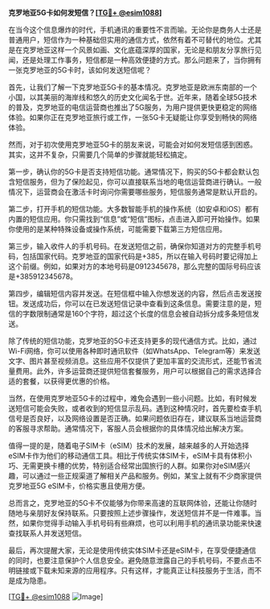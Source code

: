 **克罗地亚5G卡如何发短信？[[TG💪+ @esim1088](https://t.me/s/esim1088)]**

在当今这个信息爆炸的时代，手机通讯的重要性不言而喻。无论你是商务人士还是普通用户，短信作为一种基础但实用的通信方式，依然有着不可替代的地位。尤其是在克罗地亚这样一个风景如画、文化底蕴深厚的国家，无论是和朋友分享旅行见闻，还是处理工作事务，短信都是一种高效便捷的方式。那么问题来了，当你拥有一张克罗地亚的5G卡时，该如何发送短信呢？

首先，让我们了解一下克罗地亚5G卡的基本情况。克罗地亚是欧洲东南部的一个小国，以其美丽的海岸线和悠久的历史文化闻名于世。近年来，随着全球5G技术的普及，克罗地亚的电信运营商也推出了5G服务，为用户提供更快更稳定的网络体验。如果你正在克罗地亚旅行或工作，一张5G卡无疑能让你享受到畅快的网络体验。

然而，对于初次使用克罗地亚5G卡的朋友来说，可能会对如何发短信感到困惑。其实，这并不复杂，只需要几个简单的步骤就能轻松搞定。

第一步，确认你的5G卡是否支持短信功能。通常情况下，购买的5G卡都会默认包含短信服务，但为了保险起见，你可以直接联系当地的电信运营商进行确认。一般情况下，运营商会在激活卡时询问你需要哪些服务，短信服务通常是默认开启的。

第二步，打开手机的短信功能。大多数智能手机的操作系统（如安卓和iOS）都有内置的短信应用。你只需找到“信息”或“短信”图标，点击进入即可开始操作。如果你使用的是某种特殊设备或操作系统，可能需要下载第三方短信应用。

第三步，输入收件人的手机号码。在发送短信之前，确保你知道对方的完整手机号码，包括国家代码。克罗地亚的国家代码是+385，所以在输入号码时要记得加上这个前缀。例如，如果对方的本地号码是0912345678，那么完整的国际号码应该是+385912345678。

第四步，编辑短信内容并发送。在短信框中输入你想发送的内容，然后点击发送按钮。发送成功后，你可以在已发送短信记录中查看到这条信息。需要注意的是，短信的字数限制通常是160个字符，超过这个长度的信息会被自动拆分成多条短信发送。

除了传统的短信功能，克罗地亚的5G卡还支持更多的现代通信方式。比如，通过Wi-Fi网络，你可以使用各种即时通讯软件（如WhatsApp、Telegram等）来发送文字、图片甚至视频消息。这些应用不仅提供了更加丰富的交流形式，还能节省流量费用。此外，许多运营商还提供短信套餐服务，用户可以根据自己的需求选择合适的套餐，以获得更优惠的价格。

当然，在使用克罗地亚5G卡的过程中，难免会遇到一些小问题。比如，有时候发送短信可能会失败，或者收到的短信显示乱码。遇到这种情况时，首先要检查手机信号是否良好，以及网络设置是否正确。如果问题依旧存在，建议联系当地运营商的客服寻求帮助。通常情况下，客服人员会根据你的具体情况给出解决方案。

值得一提的是，随着电子SIM卡（eSIM）技术的发展，越来越多的人开始选择eSIM卡作为他们的移动通信工具。相比于传统实体SIM卡，eSIM卡具有体积小巧、无需更换卡槽的优势，特别适合经常出国旅行的人群。如果你对eSIM感兴趣，可以通过一些正规渠道了解相关产品和服务。例如，某宝上就有不少商家提供克罗地亚5G eSIM卡，价格实惠且使用方便。

总而言之，克罗地亚的5G卡不仅能够为你带来高速的互联网体验，还能让你随时随地与亲朋好友保持联系。只要按照上述步骤操作，发送短信并不是一件难事。当然，如果你觉得手动输入手机号码有些麻烦，也可以利用手机的通讯录功能来快速查找联系人并发送短信。

最后，再次提醒大家，无论是使用传统实体SIM卡还是eSIM卡，在享受便捷通信的同时，也要注意保护个人信息安全。避免随意泄露自己的手机号码，不要点击不明链接或下载未知来源的应用程序。只有这样，才能真正让科技服务于生活，而不是成为隐患。

[[TG💪+ @esim1088](https://t.me/s/esim1088) ![Image](https://i.postimg.cc/4NQfJmqS/Snipaste-2025-05-13-00-14-12.png)]